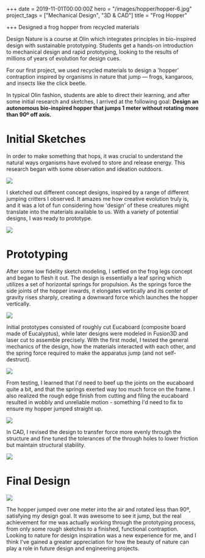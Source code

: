 +++
date = 2019-11-01T00:00:00Z
hero = "/images/hopper/hopper-6.jpg"
project_tags = ["Mechanical Design", "3D & CAD"]
title = "Frog Hopper"

+++
Designed a frog hopper from recycled materials  

Design Nature is a course at Olin which integrates principles in bio-inspired design with sustainable prototyping. Students get a hands-on introduction to mechanical design and rapid prototyping, looking to the results of millions of years of evolution for design cues.

For our first project, we used recycled materials to design a 'hopper' contraption inspired by organisms in nature that jump — frogs, kangaroos, and insects like the click beetle.

In typical Olin fashion, students are able to direct their learning, and after some initial research and sketches, I arrived at the following goal: **Design an autonomous bio-inspired hopper that jumps 1 meter without rotating more than 90º off axis.**

# Initial Sketches

In order to make something that hops, it was crucial to understand the natural ways organisms have evolved to store and release energy. This research began with some observation and ideation outdoors.

![](/images/hopper-gh-1.jpg)

I sketched out different concept designs, inspired by a range of different jumping critters I observed. It amazes me how creative evolution truly is, and it was a lot of fun considering how 'design' of these creatures might translate into the materials available to us. With a variety of potential designs, I was ready to prototype.

![](/images/hopper-sketches.jpg)

# Prototyping

After some low fidelity sketch modeling, I settled on the frog legs concept and began to flesh it out. The design is essentially a leaf spring which utilizes a set of horizontal springs for propulsion. As the springs force the side joints of the hopper inwards, it elongates vertically and its center of gravity rises sharply, creating a downward force which launches the hopper vertically.

![](/images/hopper-10.jpg)

Initial prototypes consisted of roughly cut Eucaboard (composite board made of Eucalyptus), while later designs were modeled in Fusion3D and laser cut to assemble precisely. With the first model, I tested the general mechanics of the design, how the materials interacted with each other, and the spring force required to make the apparatus jump (and not self-destruct).

![](/images/hopper-proto2.jpg)

From testing, I learned that I'd need to beef up the joints on the eucaboard quite a bit, and that the springs exerted way too much force on the frame. I also realized the rough edge finish from cutting and filing the eucaboard resulted in wobbly and unreliable motion - something I'd need to fix to ensure my hopper jumped straight up.

![](/images/jk-hopper-final-cad.jpg)

In CAD, I revised the design to transfer force more evenly through the structure and fine tuned the tolerances of the through holes to lower friction but maintain structural stability.

![](/images/hopper-parts.jpg)

# Final Design

![](/images/hopper-views.jpg)

The hopper jumped over one meter into the air and rotated less than 90º, satisfying my design goal. It was awesome to see it jump, but the real achievement for me was actually working through the prototyping process, from only some rough sketches to a finished, functional contraption. Looking to nature for design inspiration was a new experience for me, and I think I've gained a greater appreciation for how the beauty of nature can play a role in future design and engineering projects.